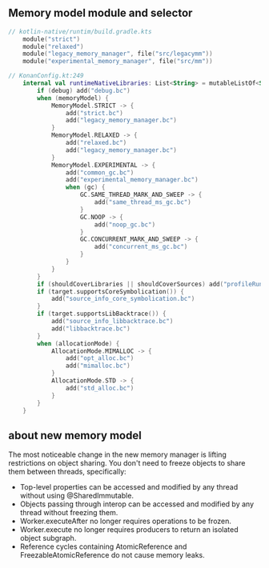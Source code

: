 ## Memory model module and selector
```kotlin
// kotlin-native/runtim/build.gradle.kts
    module("strict")
    module("relaxed")
    module("legacy_memory_manager", file("src/legacymm")) 
    module("experimental_memory_manager", file("src/mm"))

// KonanConfig.kt:249
    internal val runtimeNativeLibraries: List<String> = mutableListOf<String>().apply {
        if (debug) add("debug.bc")
        when (memoryModel) {
            MemoryModel.STRICT -> {
                add("strict.bc")
                add("legacy_memory_manager.bc")
            }
            MemoryModel.RELAXED -> {
                add("relaxed.bc")
                add("legacy_memory_manager.bc")
            }
            MemoryModel.EXPERIMENTAL -> {
                add("common_gc.bc")
                add("experimental_memory_manager.bc")
                when (gc) {
                    GC.SAME_THREAD_MARK_AND_SWEEP -> {
                        add("same_thread_ms_gc.bc")
                    }
                    GC.NOOP -> {
                        add("noop_gc.bc")
                    }
                    GC.CONCURRENT_MARK_AND_SWEEP -> {
                        add("concurrent_ms_gc.bc")
                    }
                }
            }
        }
        if (shouldCoverLibraries || shouldCoverSources) add("profileRuntime.bc")
        if (target.supportsCoreSymbolication()) {
            add("source_info_core_symbolication.bc")
        }
        if (target.supportsLibBacktrace()) {
            add("source_info_libbacktrace.bc")
            add("libbacktrace.bc")
        }
        when (allocationMode) {
            AllocationMode.MIMALLOC -> {
                add("opt_alloc.bc")
                add("mimalloc.bc")
            }
            AllocationMode.STD -> {
                add("std_alloc.bc")
            }
        }
    }
```

## about new memory model
The most noticeable change in the new memory manager is lifting restrictions on object sharing. 
You don't need to freeze objects to share them between threads, specifically:
* Top-level properties can be accessed and modified by any thread without using @SharedImmutable.
* Objects passing through interop can be accessed and modified by any thread without freezing them.
* Worker.executeAfter no longer requires operations to be frozen.
* Worker.execute no longer requires producers to return an isolated object subgraph.
* Reference cycles containing AtomicReference and FreezableAtomicReference do not cause memory leaks.